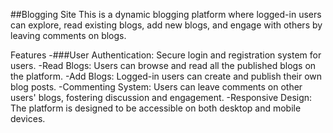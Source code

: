 ##Blogging Site
This is a dynamic blogging platform where logged-in users can explore, read existing blogs, add new blogs, and engage with others by leaving comments on blogs.

Features
-###User Authentication: Secure login and registration system for users.
-Read Blogs: Users can browse and read all the published blogs on the platform.
-Add Blogs: Logged-in users can create and publish their own blog posts.
-Commenting System: Users can leave comments on other users' blogs, fostering discussion and engagement.
-Responsive Design: The platform is designed to be accessible on both desktop and mobile devices.
